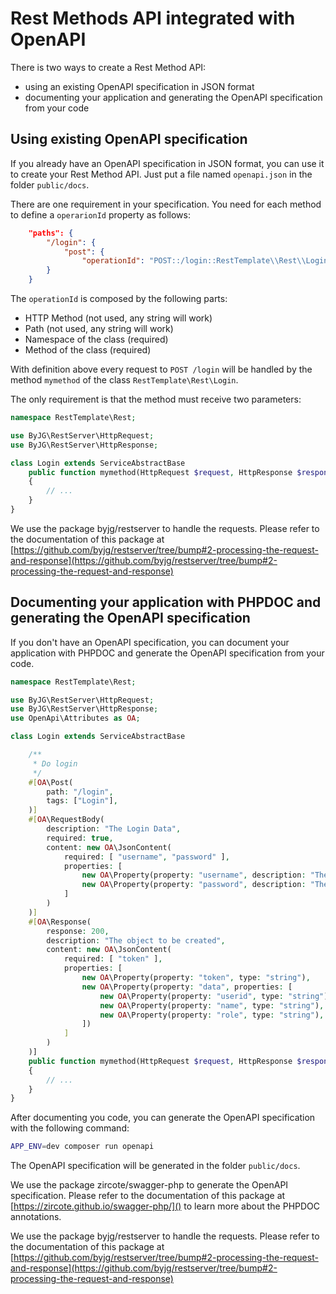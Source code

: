 # Rest Methods API integrated with OpenAPI

There is two ways to create a Rest Method API:

- using an existing OpenAPI specification in JSON format
- documenting your application and generating the OpenAPI specification from your code

## Using existing OpenAPI specification

If you already have an OpenAPI specification in JSON format, you can use it to create your Rest Method API.
Just put a file named `openapi.json` in the folder `public/docs`.

There are one requirement in your specification. You need for each method to define a `operarionId` property as follows:

```json
    "paths": {
        "/login": {
            "post": {
                "operationId": "POST::/login::RestTemplate\\Rest\\Login::mymethod",
        }
    }
```

The `operationId` is composed by the following parts:

- HTTP Method (not used, any string will work)
- Path (not used, any string will work)
- Namespace of the class (required)
- Method of the class (required)

With definition above every request to `POST /login` will be handled by the method `mymethod` of the class `RestTemplate\Rest\Login`.

The only requirement is that the method must receive two parameters:

```php
namespace RestTemplate\Rest;

use ByJG\RestServer\HttpRequest;
use ByJG\RestServer\HttpResponse;

class Login extends ServiceAbstractBase
    public function mymethod(HttpRequest $request, HttpResponse $response)
    {
        // ...
    }
}
```

We use the package byjg/restserver to handle the requests. Please refer to the documentation of this package at [https://github.com/byjg/restserver/tree/bump#2-processing-the-request-and-response](https://github.com/byjg/restserver/tree/bump#2-processing-the-request-and-response)

## Documenting your application with PHPDOC and generating the OpenAPI specification

If you don't have an OpenAPI specification, you can document your application with PHPDOC and generate the OpenAPI specification from your code.

```php
namespace RestTemplate\Rest;

use ByJG\RestServer\HttpRequest;
use ByJG\RestServer\HttpResponse;
use OpenApi\Attributes as OA;

class Login extends ServiceAbstractBase

    /**
     * Do login
     */
    #[OA\Post(
        path: "/login",
        tags: ["Login"],
    )]
    #[OA\RequestBody(
        description: "The Login Data",
        required: true,
        content: new OA\JsonContent(
            required: [ "username", "password" ],
            properties: [
                new OA\Property(property: "username", description: "The Username", type: "string", format: "string"),
                new OA\Property(property: "password", description: "The Password",  type: "string", format: "string")
            ]
        )
    )]
    #[OA\Response(
        response: 200,
        description: "The object to be created",
        content: new OA\JsonContent(
            required: [ "token" ],
            properties: [
                new OA\Property(property: "token", type: "string"),
                new OA\Property(property: "data", properties: [
                    new OA\Property(property: "userid", type: "string"),
                    new OA\Property(property: "name", type: "string"),
                    new OA\Property(property: "role", type: "string"),
                ])
            ]
        )
    )]
    public function mymethod(HttpRequest $request, HttpResponse $response)
    {
        // ...
    }
}
```

After documenting you code, you can generate the OpenAPI specification with the following command:

```bash
APP_ENV=dev composer run openapi
```

The OpenAPI specification will be generated in the folder `public/docs`.

We use the package zircote/swagger-php to generate the OpenAPI specification. 
Please refer to the documentation of this package at [https://zircote.github.io/swagger-php/]()  to learn more about the PHPDOC annotations.

We use the package byjg/restserver to handle the requests. Please refer to the documentation of this package at [https://github.com/byjg/restserver/tree/bump#2-processing-the-request-and-response](https://github.com/byjg/restserver/tree/bump#2-processing-the-request-and-response)
